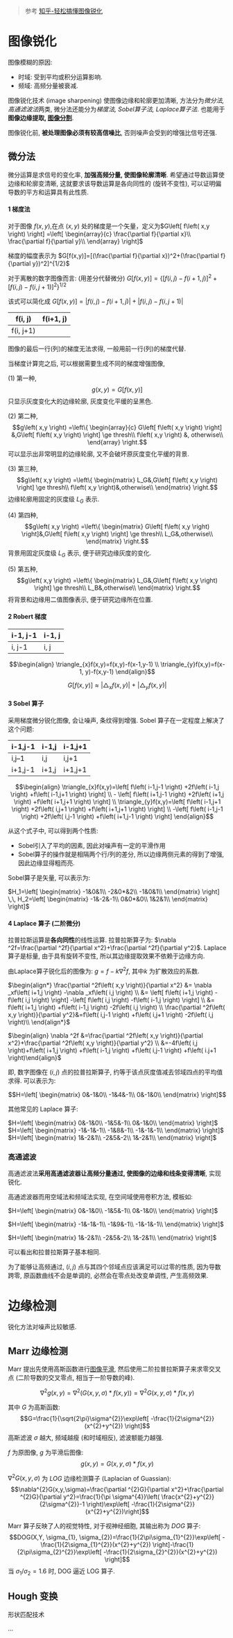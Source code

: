 > 参考 [知乎-轻松搞懂图像锐化](https://zhuanlan.zhihu.com/p/162275458)

# 图像锐化

图像模糊的原因:
- 时域: 受到平均或积分运算影响.
- 频域: 高频分量被衰减.

图像锐化技术 (image sharpening) 使图像边缘和轮廓更加清晰, 方法分为*微分法, 高通滤波法*两类, 微分法还能分为*梯度法, Sobel算子法, Laplace算子法*. 也能用于**图像边缘提取, [图像分割](图像分割.md)**.

图像锐化前, **被处理图像必须有较高信噪比**, 否则噪声会受到的增强比信号还强.

## 微分法

微分运算是求信号的变化率, **加强高频分量, 使图像轮廓清晰**. 希望通过导数运算使边缘和轮廓变清晰, 这就要求该导数运算是各向同性的 (旋转不变性), 可以证明偏导数的平方和运算具有此性质.

#### 1 梯度法

对于图像 $f(x,y)$,在点 $(x,y)$ 处的梯度是一个矢量，定义为$G\left[ f\left( x,y \right) \right] =\left[ \begin{array}{c} \frac{\partial f}{\partial x}\\ \frac{\partial f}{\partial y}\\ \end{array} \right]$

梯度的幅度表示为 $G[f(x,y)]=[(\frac{\partial f}{\partial x})^2+(\frac{\partial f}{\partial y})^2]^{1/2}$

对于离散的数字图像而言: (用差分代替微分) $G\left[ f\left( x,y \right) \right] =\left\{ \left[ f\left( i,j \right) -f\left( i+1,j \right) \right] ^2+\left[ f\left( i,j \right) -f\left( i,j+1 \right) \right] ^2 \right\} ^{1/2}$ 

该式可以简化成 $G\left[ f\left( x,y \right) \right] =\left| f\left( i,j \right) -f\left( i+1,j \right) \right|+\left| f\left( i,j \right) -f\left( i,j+1 \right) \right|$

| f(i, j) | f(i+1, j) |
| ---- | --- |
| f(i, j+1) | |

图像的最后一行(列)的梯度无法求得, 一般用前一行(列)的梯度代替.

当梯度计算完之后, 可以根据需要生成不同的梯度增强图像,

(1) 第一种,  $$g\left( x,y \right) =G\left[ f\left( x,y \right) \right]$$ 只显示灰度变化大的边缘轮廓, 灰度变化平缓的呈黑色.

(2) 第二种, $$g\left( x,y \right) =\left\{ \begin{array}{c} G\left[ f\left( x,y \right) \right] &,G\left[ f\left( x,y \right) \right] \ge thresh\\ f\left( x,y \right) &, otherwise\\ \end{array} \right.$$ 可以显示出非常明显的边缘轮廓, 又不会破坏原灰度变化平缓的背景.

(3) 第三种, $$g\left( x,y \right) =\left\{ \begin{matrix} L_G&,G\left[ f\left( x,y \right) \right] \ge thresh\\ f\left( x,y \right)&,otherwise\\ \end{matrix} \right.$$ 边缘轮廓用固定的灰度级 $L_G$ 表示.

(4) 第四种, $$g\left( x,y \right) =\left\{ \begin{matrix} G\left[ f\left( x,y \right) \right]&,G\left[ f\left( x,y \right) \right] \ge thresh\\ L_G&,otherwise\\ \end{matrix} \right.$$ 背景用固定灰度级 $L_G$ 表示, 便于研究边缘灰度的变化.

(5) 第五种, $$g\left( x,y \right) =\left\{ \begin{matrix} L_G&,G\left[ f\left( x,y \right) \right] \ge thresh\\ L_B&,otherwise\\ \end{matrix} \right.$$ 将背景和边缘用二值图像表示, 便于研究边缘所在位置.

#### 2 Robert 梯度

| i-1, j-1 | i-1, j |
| ---- | --- |
| i, j-1 | i, j |

$$\begin{align}
\triangle_{x}f(x,y)=f(x,y)-f(x-1,y-1) \\
\triangle_{y}f(x,y)=f(x-1, y)-f(x,y-1)
\end{align}$$

$$G[f(x, y)]\approx\vert \triangle_{x}f(x,y)\vert\ +\ \vert\triangle_{y}f(x,y)\vert$$

#### 3 Sobel 算子

采用梯度微分锐化图像, 会让噪声, 条纹得到增强. Sobel 算子在一定程度上解决了这个问题: 

| i-1,j-1 | i-1,j | i-1,j+1 |
| ------- | ----- | ------- |
| i,j–1   | i,j   | i,j+1   |
| i+1,j-1 | i+1,j | i+1,j+1        |

$$\begin{align}
\triangle_{x}f(x,y)=\left[ f\left( i-1,j-1 \right) +2f\left( i-1,j \right) +f\left( i-1,j+1 \right) \right] \\ - \left[ f\left( i+1,j-1 \right) +2f\left( i+1,j \right) +f\left( i+1,j+1 \right) \right]  \\ \triangle_{y}f(x,y)=\left[ f\left( i-1,j+1 \right) +2f\left( i,j+1 \right) +f\left( i+1,j+1 \right) \right]  \\ -\left[ f\left( i-1,j-1 \right) +2f\left( i,j-1 \right) +f\left( i+1,j-1 \right) \right]
\end{align}$$

从这个式子中, 可以得到两个性质:

-   Sobel引入了平均的因素, 因此对噪声有一定的平滑作用
-   Sobel算子的操作就是相隔两个行/列的差分, 所以边缘两侧元素的得到了增强, 因此边缘显得粗而亮.

Sobel算子是矢量, 可以表示为: 

$H_1=\left[ \begin{matrix} -1&0&1\\ -2&0*&2\\ -1&0&1\\ \end{matrix} \right] \,\,   H_2=\left[ \begin{matrix} -1&-2&-1\\ 0&0*&0\\ 1&2&1\\ \end{matrix} \right]$

#### 4 Laplace 算子 (二阶微分)

拉普拉斯运算是**各向同性**的线性运算. 拉普拉斯算子为: $\nabla ^2f=\frac{\partial ^2f}{\partial x^2}+\frac{\partial ^2f}{\partial y^2}$. Laplace算子是标量, 由于具有旋转不变性, 所以其边缘提取效果不依赖于边缘方向.

由Laplace算子锐化后的图像为: $g=f-k \nabla ^2f$, 其中$k$ 为扩散效应的系数.

$\begin{align*}   \frac{\partial ^2f\left( x,y \right)}{\partial x^2} &= \nabla _xf\left( i+1,j \right) -\nabla _xf\left( i,j \right) \\ &= \left[ f\left( i+1,j \right) -f\left( i,j \right) \right] -\left[ f\left( i,j \right) -f\left( i-1,j \right) \right] \\ &= f\left( i+1,j \right) +f\left( i-1,j \right) -2f\left( i,j \right) \\ \frac{\partial ^2f\left( x,y \right)}{\partial y^2}&=f\left( i,j-1 \right) +f\left( i,j+1 \right) -2f\left( i,j \right)\\ \end{align*}$

$\begin{align} \nabla ^2f &=\frac{\partial ^2f\left( x,y \right)}{\partial x^2}+\frac{\partial ^2f\left( x,y \right)}{\partial y^2} \\ &=-4f\left( i,j \right)+f\left( i+1,j \right) +f\left( i-1,j \right) +f\left( i,j-1 \right) +f\left( i.j+1 \right)\end{align}$

即, 数字图像在 $(i,j)$ 点的拉普拉斯算子, 约等于该点灰度值减去邻域四点的平均值求得. 可以表示为:

$$H=\left[ \begin{matrix} 0&-1&0\\ -1&4&-1\\ 0&-1&0\\ \end{matrix} \right]$$

其他常见的 Laplace 算子:

$H=\left[ \begin{matrix} 0&-1&0\\ -1&5&-1\\ 0&-1&0\\ \end{matrix} \right]$  $H=\left[ \begin{matrix} -1&-1&-1\\ -1&8&-1\\ -1&-1&-1\\ \end{matrix} \right]$ 
$H=\left[ \begin{matrix} 1&-2&1\\ -2&5&-2\\ 1&-2&1\\ \end{matrix} \right]$

### 高通滤波

高通滤波法**采用高通滤波器让高频分量通过, 使图像的边缘和线条变得清晰**, 实现锐化.

高通滤波器而用空域法和频域法实现, 在空间域使用卷积方法, 模板如:

$H=\left[ \begin{matrix} 0&-1&0\\ -1&5&-1\\ 0&-1&0\\ \end{matrix} \right]$ 

$H=\left[ \begin{matrix} -1&-1&-1\\ -1&9&-1\\ -1&-1&-1\\ \end{matrix} \right]$

$H=\left[ \begin{matrix} 1&-2&1\\ -2&5&-2\\ 1&-2&1\\ \end{matrix} \right]$ 

可以看出和拉普拉斯算子基本相同.

为了能够让高频通过, $(i,j)$ 点与其四个邻域点应该满足可以过零的性质, 因为导数跨零, 原函数曲线不会是单调的, 必然会在零点处改变单调性, 产生高频效果.

# 边缘检测

锐化方法对噪声比较敏感.

## Marr 边缘检测

Marr 提出先使用高斯函数进行[图像平滑](图像去噪.md), 然后使用二阶拉普拉斯算子来求零交叉点 (二阶导数的交叉零点, 相当于一阶导数的峰). 

$$\nabla^{2}g(x,y)=\nabla^{2}(G(x,y,\sigma)*f(x,y))=\nabla^{2}G(x,y,\sigma)*f(x,y)$$

其中 $G$ 为高斯函数: $$G=\frac{1}{\sqrt{2\pi}\sigma^{2}}\exp\left[ -\frac{1}{2\sigma^{2}}(x^{2}+y^{2}) \right]$$ 高斯滤波 $\sigma$ 越大, 频域越瘦 (和时域相反), 滤波额能力越强.

$f$ 为原图像, $g$ 为平滑后图像: $$g(x,y)=G(x,y,\sigma)*f(x,y)$$

$\nabla^{2}G(x,y,\sigma)$ 为 *LOG* 边缘检测算子 (Laplacian of Guassian): $$\nabla^{2}G(x,y,\sigma)=\frac{\partial ^{2}G}{\partial x^2}+\frac{\partial ^{2}G}{\partial y^2}=\frac{1}{\pi \sigma^{4}}\left(  \frac{x^{2}+y^{2}}{2\sigma^{2}}-1 \right)\exp\left[ -\frac{1}{2\sigma^{2}} (x^{2}+y^{2})\right]$$

Marr 算子反映了人的视觉特性, 对于视神经细胞, 其输出称为 *DOG* 算子: $$DOG(X,Y, \sigma_{1}, \sigma_{2})=\frac{1}{2\pi\sigma_{1}^{2}}\exp\left[ -\frac{1}{2\sigma_{1}^{2}}(x^{2}+y^{2}) \right]-\frac{1}{2\pi\sigma_{2}^{2}}\exp\left[ -\frac{1}{2\sigma_{2}^{2}}(x^{2}+y^{2}) \right]$$ 当 $\sigma_{1}/\sigma_{2}=1.6$ 时, DOG 逼近 LOG 算子.

## Hough 变换

形状匹配技术

...